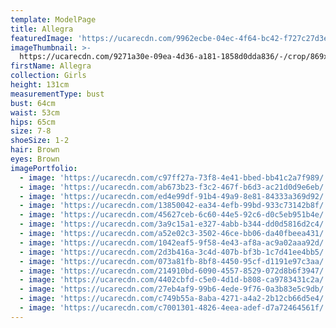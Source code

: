 ```yaml
---
template: ModelPage
title: Allegra
featuredImage: 'https://ucarecdn.com/9962ecbe-04ec-4f64-bc42-f727c27d3e59/'
imageThumbnail: >-
  https://ucarecdn.com/9271a30e-09ea-4d36-a181-1858d0dda836/-/crop/869x959/620,235/-/preview/
firstName: Allegra
collection: Girls
height: 131cm
measurementType: bust
bust: 64cm
waist: 53cm
hips: 65cm
size: 7-8
shoeSize: 1-2
hair: Brown
eyes: Brown
imagePortfolio:
  - image: 'https://ucarecdn.com/c97ff27a-73f8-4e41-bbed-bb41c2a7f989/'
  - image: 'https://ucarecdn.com/ab673b23-f3c2-467f-b6d3-ac21d0d9e6eb/'
  - image: 'https://ucarecdn.com/ed4e99df-91b4-49a9-8e81-84333a369d92/'
  - image: 'https://ucarecdn.com/13850042-ea34-4efb-99bd-933c73142b8f/'
  - image: 'https://ucarecdn.com/45627ceb-6c60-44e5-92c6-d0c5eb951b4e/'
  - image: 'https://ucarecdn.com/3a9c15a1-e327-4abb-b344-dd0d5816d2c4/'
  - image: 'https://ucarecdn.com/a52e02c3-3502-46ce-bb06-da40fbeea431/'
  - image: 'https://ucarecdn.com/1042eaf5-9f58-4e43-af8a-ac9a02aaa92d/'
  - image: 'https://ucarecdn.com/2d3b416a-3c4d-407b-bf3b-1c7d41ee4bb5/'
  - image: 'https://ucarecdn.com/073a81fb-8bf8-4450-95cf-d1191e97c3aa/'
  - image: 'https://ucarecdn.com/214910bd-6090-4557-8529-072d8b6f3947/'
  - image: 'https://ucarecdn.com/4402cbfd-c5e0-4d1d-b808-ca9783431c2a/'
  - image: 'https://ucarecdn.com/27eb4af9-99b6-4ede-9f76-0a3b83e5c9db/'
  - image: 'https://ucarecdn.com/c749b55a-8aba-4271-a4a2-2b12cb66d5e4/'
  - image: 'https://ucarecdn.com/c7001301-4826-4eea-adef-d7a72464561f/'
---
```



